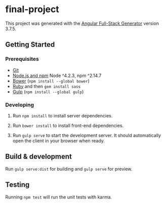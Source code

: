# final-project

This project was generated with the [Angular Full-Stack Generator](https://github.com/DaftMonk/generator-angular-fullstack) version 3.7.5.

## Getting Started

### Prerequisites

- [Git](https://git-scm.com/)
- [Node.js and npm](nodejs.org) Node ^4.2.3, npm ^2.14.7
- [Bower](bower.io) (`npm install --global bower`)
- [Ruby](https://www.ruby-lang.org) and then `gem install sass`
- [Gulp](http://gulpjs.com/) (`npm install --global gulp`)

### Developing

1. Run `npm install` to install server dependencies.

2. Run `bower install` to install front-end dependencies.

3. Run `gulp serve` to start the development server. It should automatically open the client in your browser when ready.

## Build & development

Run `gulp serve:dist` for building and `gulp serve` for preview.

## Testing

Running `npm test` will run the unit tests with karma.
